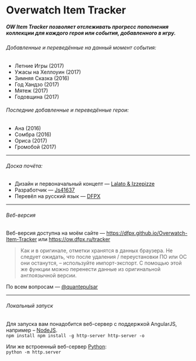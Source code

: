 # Overwatch Item Tracker
##### OW Item Tracker позволяет отслеживать прогресс пополнения коллекции для каждого героя или события, добавленного в игру.

###### Добавленные и переведённые на данный момент события:
* Летние Игры (2017)
* Ужасы на Хеллоуин (2017)
* Зимняя Сказка (2016)
* Год Хандзо (2017)
* Мятеж (2017)
* Годовщина (2017)

###### Последние добавленные и переведённые герои:

* Ана (2016)
* Сомбра (2016)
* Ориса (2017)
* Громобой (2017)

---

###### Доска почёта:

* Дизайн и первоначальный концепт — [Lalato & Izzepizze](https://www.reddit.com/r/Overwatch/comments/59bo66)
* Разработчик — [Js41637](https://github.com/Js41637/Overwatch-Item-Tracker)
* Перевёл на русский язык — [DFPX](https://github.com/dfpx/Overwatch-Item-Tracker)

---

###### Веб-версия

Веб-версия доступна на моём сайте — https://dfpx.github.io/Overwatch-Item-Tracker или https://ow.dfpx.ru/tracker

> Как и в оригинале, отметки хранятся в данных браузера. Не следует ожидать, что после удаления / переустановки ПО или ОС они останутся, – используйте импорт-экспорт. С помощью этой же функции можно перенести данные из оригинальной англоязычной версии.

По всем вопросам — [@quantepulsar](https://t.me/quantepulsar)

---

###### Локальный запуск

Для запуска вам понадобится веб-сервер с поддержкой AngularJS, например – [NodeJS](http://nodejs.org/dist/latest/).
<code>
npm install
npm install -g http-server
http-server -o
</code>

Или же встроенный веб-сервер [Python](https://www.python.org/downloads/windows/):
<code>
python -m http.server
</code>